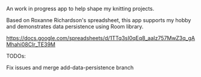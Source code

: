 An work in progress app to help shape my knitting projects.

Based on Roxanne Richardson's spreadsheet, this app supports my hobby and demonstrates data persistence using Room library.

https://docs.google.com/spreadsheets/d/1TTq3sI0qEq8_aaIz757MwZ3q_gAMhahi08CIr_TE39M

TODOs:

Fix issues and merge add-data-persistence branch
